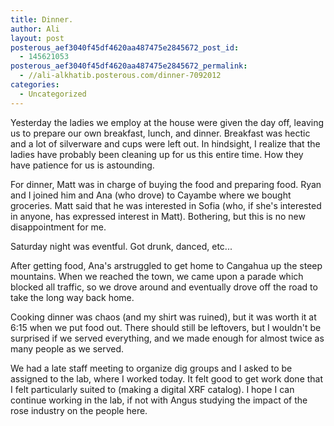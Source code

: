 ```yaml
---
title: Dinner.
author: Ali
layout: post
posterous_aef3040f45df4620aa487475e2845672_post_id:
  - 145621053
posterous_aef3040f45df4620aa487475e2845672_permalink:
  - //ali-alkhatib.posterous.com/dinner-7092012
categories:
  - Uncategorized
---
```

Yesterday the ladies we employ at the house were given the day off, leaving us to prepare our own breakfast, lunch, and dinner. Breakfast was hectic and a lot of silverware and cups were left out. In hindsight, I realize that the ladies have probably been cleaning up for us this entire time. How they have patience for us is astounding.

For dinner, Matt was in charge of buying the food and preparing food. Ryan and I joined him and Ana (who drove) to Cayambe where we bought groceries. Matt said that he was interested in Sofia (who, if she's interested in anyone, has expressed interest in Matt). Bothering, but this is no new disappointment for me.

Saturday night was eventful. Got drunk, danced, etc...

After getting food, Ana's arstruggled to get home to Cangahua up the steep mountains. When we reached the town, we came upon a parade which blocked all traffic, so we drove around and eventually drove off the road to take the long way back home.

Cooking dinner was chaos (and my shirt was ruined), but it was worth it at 6:15 when we put food out. There should still be leftovers, but I wouldn't be surprised if we served everything, and we made enough for almost twice as many people as we served.

We had a late staff meeting to organize dig groups and I asked to be assigned to the lab, where I worked today. It felt good to get work done that I felt particularly suited to (making a digital XRF catalog). I hope I can continue working in the lab, if not with Angus studying the impact of the rose industry on the people here.